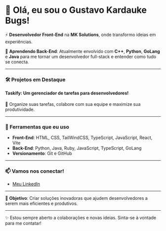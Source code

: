 # 👋 Olá, eu sou o Gustavo Kardauke Bugs!

⚡ **Desenvolvedor Front-End** na **MK Solutions**, onde transformo ideias em experiências.

🌱 **Aprendendo Back-End**: Atualmente envolvido com **C++**, **Python**, **GoLang** e **Java** para me tornar um desenvolvedor full-stack e entender como tudo se conecta.

---

### 🛠️ Projetos em Destaque

#### **Taskify**: Um gerenciador de tarefas para desenvolvedores!  
📅 Organize suas tarefas, colabore com sua equipe e maximize sua produtividade.  

---

### 🌟 Ferramentas que eu uso

- **Front-End**: HTML, CSS, TailWindCSS, TypeScript, JavaScript, React, Vite
- **Back-End**: Python, Java, Ruby, JavaScript, TypeScript, GoLang
- **Versionamento**: Git e GitHub

---

### 📫 Vamos nos conectar!

- [Meu LinkedIn](https://www.linkedin.com/in/gustavo-kardauke-bugs-b3258b26b/)

---

🎯 **Objetivo**: Criar soluções inovadoras que ajudem desenvolvedores a serem mais eficientes e produtivos.

---

✨ Estou sempre aberto a colaborações e novas ideias. Sinta-se à vontade para me contatar!
